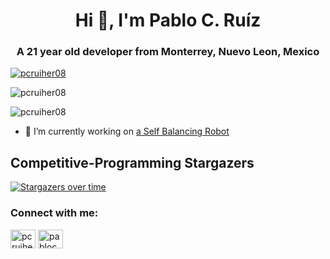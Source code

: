 <!--
**pcruiher08/pcruiher08** is a ✨ _special_ ✨ repository because its `README.md` (this file) appears on your GitHub profile.

Here are some ideas to get you started:

- 🔭 I’m currently working on ...
- 🌱 I’m currently learning ...
- 👯 I’m looking to collaborate on ...
- 🤔 I’m looking for help with ...
- 💬 Ask me about ...
- 📫 How to reach me: ...
- 😄 Pronouns: ...
- ⚡ Fun fact: ...
-->
 
<h1 align="center">Hi 👋, I'm Pablo C. Ruíz</h1>
<h3 align="center">A 21 year old developer from Monterrey, Nuevo Leon, Mexico</h3>

<p align="left"> <a href="https://github.com/ryo-ma/github-profile-trophy"><img src="https://github-profile-trophy.vercel.app/?username=pcruiher08&theme=onedark&margin-w=15&margin-h=15" alt="pcruiher08" /></a> </p>
<p><img src="https://github-readme-stats.vercel.app/api?username=pcruiher08&count_private=true&show_icons=true&include_all_commits=true&theme=onedark&hide=issues,prs" alt="pcruiher08" /></p>
<p align="left"> <img src="https://komarev.com/ghpvc/?username=pcruiher08&label=Profile%20views&color=0e75b6&style=flat" alt="pcruiher08" /> </p>

- 🔭 I’m currently working on [a Self Balancing Robot](https://github.com/pcruiher08/SelfBalancingRobot)


## Competitive-Programming Stargazers

[![Stargazers over time](https://starchart.cc/pcruiher08/Competitive-Programming.svg)](https://github.com/pcruiher08/Competitive-Programming)


<h3 align="left">Connect with me:</h3>
<p align="left">
<a href="https://twitter.com/pcruiher" target="blank"><img align="center" src="https://cdn.jsdelivr.net/npm/simple-icons@3.0.1/icons/twitter.svg" alt="pcruiher" height="30" width="40" /></a>
<a href="https://instagram.com/pablocesarruiz" target="blank"><img align="center" src="https://cdn.jsdelivr.net/npm/simple-icons@3.0.1/icons/instagram.svg" alt="pablocesarruis" height="30" width="40" /></a>
</p>